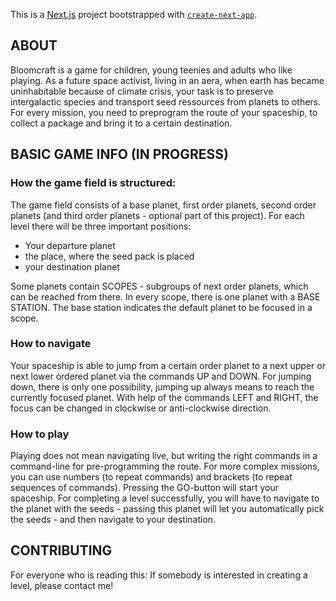 This is a [Next.js](https://nextjs.org/) project bootstrapped with [`create-next-app`](https://github.com/vercel/next.js/tree/canary/packages/create-next-app).

## ABOUT

Bloomcraft is a game for children, young teenies and adults who like playing.
As a future space activist, living in an aera, when earth has became uninhabitable because of climate crisis, your task is to preserve intergalactic species and transport seed ressources from planets to others.
For every mission, you need to preprogram the route of your spaceship, to collect a package and bring it to a certain destination.

## BASIC GAME INFO (IN PROGRESS)

### How the game field is structured:

The game field consists of a base planet, first order planets, second order planets (and third order planets - optional part of this project). For each level there will be three important positions:
- Your departure planet
- the place, where the seed pack is placed
- your destination planet

Some planets contain SCOPES - subgroups of next order planets, which can be reached from there. In every scope, there is one planet with a BASE STATION. The base station indicates the default planet to be focused in a scope.

### How to navigate

Your spaceship is able to jump from a certain order planet to a next upper or next lower ordered planet via the commands UP and DOWN.
For jumping down, there is only one possibility, jumping up always means to reach the currently focused planet.
With help of the commands LEFT and RIGHT, the focus can be changed in clockwise or anti-clockwise direction.

### How to play

Playing does not mean navigating live, but writing the right commands in a command-line for pre-programming the route. For more complex missions, you can use numbers (to repeat commands) and brackets (to repeat sequences of commands). Pressing the GO-button will start your spaceship.
For completing a level successfully, you will have to navigate to the planet with the seeds - passing this planet will let you automatically pick the seeds - and then navigate to your destination. 

## CONTRIBUTING

For everyone who is reading this: If somebody is interested in creating a level, please contact me!

